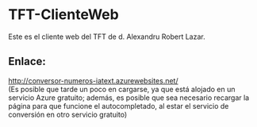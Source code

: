 # TFT-ClienteWeb
Este es el cliente web del TFT de d. Alexandru Robert Lazar.

## Enlace:
http://conversor-numeros-iatext.azurewebsites.net/<br>
(Es posible que tarde un poco en cargarse, ya que está alojado en un servicio Azure gratuito; además, es posible que sea necesario recargar la página para que funcione el autocompletado, al estar el servicio de conversión en otro servicio gratuito)

## 
